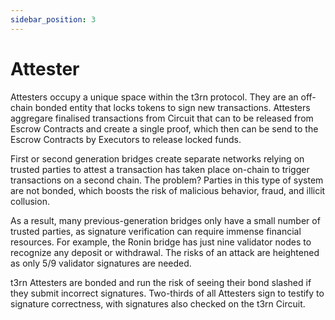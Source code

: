 ```yaml
---
sidebar_position: 3
---
```


# Attester

Attesters occupy a unique space within the t3rn protocol. They are an off-chain bonded entity that locks tokens to sign new transactions. Attesters aggregare finalised transactions from Circuit that can to be released from Escrow Contracts and create a single proof, which then can be send to the Escrow Contracts by Executors to release locked funds.

First or second generation bridges create separate networks relying on trusted parties to attest a transaction has taken place on-chain to trigger transactions on a second chain. The problem? Parties in this type of system are not bonded, which boosts the risk of malicious behavior, fraud, and illicit collusion. 

As a result, many previous-generation bridges only have a small number of trusted parties, as signature verification can require immense financial resources. For example, the Ronin bridge has just nine validator nodes to recognize any deposit or withdrawal. The risks of an attack are heightened as only 5/9 validator signatures are needed. 

t3rn Attesters are bonded and run the risk of seeing their bond slashed if they submit incorrect signatures. Two-thirds of all Attesters sign to testify to signature correctness, with signatures also checked on the t3rn Circuit.